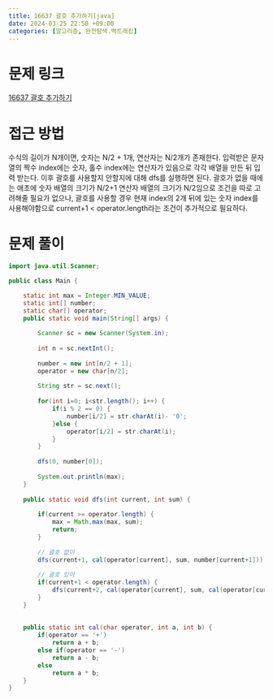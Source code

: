 ```yaml
---
title: 16637 괄호 추가하기[java]
date: 2024-03-25 22:50 +09:00
categories: [알고리즘, 완전탐색.백트래킹]
---
```

# 문제 링크
[16637 괄호 추가하기](https://www.acmicpc.net/problem/16637)

# 접근 방법
수식의 길이가 N개이면, 숫자는 N/2 + 1개, 연산자는 N/2개가 존재한다. 입력받은 문자열의 짝수 index에는 숫자, 홀수 index에는 연산자가 있음으로 각각 배열을 만든 뒤 입력 받는다. 이후 괄호를 사용할지 안할지에 대해 dfs를 실행하면 된다. 괄호가 없을 때에는 애초에 숫자 배열의 크기가 N/2+1 연산자 배열의 크기가 N/2임으로 조건을 따로 고려해줄 필요가 없으나, 괄호를 사용할 경우 현재 index의 2개 뒤에 있는 숫자 index를 사용해야함으로 current+1 < operator.length라는 조건이 추가적으로 필요하다.


# 문제 풀이
```java
import java.util.Scanner;

public class Main {

	static int max = Integer.MIN_VALUE;
	static int[] number;
	static char[] operator;
	public static void main(String[] args) {
		
		Scanner sc = new Scanner(System.in);
		
		int n = sc.nextInt();
		
		number = new int[n/2 + 1];
		operator = new char[n/2];
		
		String str = sc.next();
		
		for(int i=0; i<str.length(); i++) {
			if(i % 2 == 0) {
				number[i/2] = str.charAt(i)- '0';
			}else {
				operator[i/2] = str.charAt(i);
			}
		}
		
		dfs(0, number[0]);
		
		System.out.println(max);
	}
	
	public static void dfs(int current, int sum) {
		
		if(current >= operator.length) {
			max = Math.max(max, sum);
			return;
		}
		
		// 괄호 없이
		dfs(current+1, cal(operator[current], sum, number[current+1]));
		
		// 괄호 있이
		if(current+1 < operator.length) {
			dfs(current+2, cal(operator[current], sum, cal(operator[current+1], number[current+1], number[current+2])));
		}
	}
	
	
	public static int cal(char operator, int a, int b) {
		if(operator == '+')
			return a + b;
		else if(operator == '-')
			return a - b;
		else
			return a * b;
	}
}


```